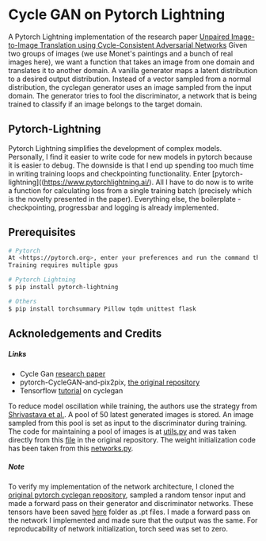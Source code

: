 # Cycle GAN on Pytorch Lightning
A Pytorch Lightning implementation of the research paper [Unpaired Image-to-Image Translation using Cycle-Consistent Adversarial Networks](https://arxiv.org/abs/1703.10593)
Given two groups of images (we use Monet's paintings and a bunch of real images here), we want a function that takes an image from one domain and translates it to another domain. A vanilla generator maps a latent distribution to a desired output distribution. Instead of a vector sampled from a normal distribution, the cyclegan generator uses an image sampled from the input domain. The generator tries to fool the discriminator, a network that is being trained to classify if an image belongs to the target domain.

## Pytorch-Lightning
Pytorch Lightning simplifies the development of complex models. Personally, I find it easier to write code for new models in pytorch because it is easier to debug. The downside is that I end up spending too much time in writing training loops and checkpointing functionality. Enter [pytorch-lightning]((https://www.pytorchlightning.ai/). All I have to do now is to write a function for calculating loss from a single training batch (precisely which is the novelty presented in the paper). Everything else, the boilerplate - checkpointing, progressbar and logging is already implemented.

## Prerequisites
```sh
# Pytorch
At <https://pytorch.org>, enter your preferences and run the command that shows up.
Training requires multiple gpus

# Pytorch Lightning
$ pip install pytorch-lightning

# Others
$ pip install torchsummary Pillow tqdm unittest flask
```

## Acknoledgements and Credits
##### Links
 - Cycle Gan [research paper](https://arxiv.org/abs/1703.10593)
 - pytorch-CycleGAN-and-pix2pix, [the original repository](https://github.com/junyanz/pytorch-CycleGAN-and-pix2pix)
 - Tensorflow [tutorial](https://www.tensorflow.org/tutorials/generative/cyclegan) on cyclegan

To reduce model oscillation while training, the authors use the strategy from [Shrivastava et al.](https://arxiv.org/abs/1612.07828). A pool of 50 latest generated images is stored. An image sampled from this pool is set as input to the discriminator during training. The code for maintaining a pool of images is at [utils.py](../blob/main/models/utils.py) and was taken directly from this [file](https://github.com/junyanz/pytorch-CycleGAN-and-pix2pix/blob/master/util/image_pool.py) in the original repository. The weight initialization code has been taken from this [networks.py](https://github.com/junyanz/pytorch-CycleGAN-and-pix2pix/blob/master/models/networks.py).

##### Note
To verify my implementation of the network architecture, I cloned the [original pytorch cyclegan repository](https://github.com/junyanz/pytorch-CycleGAN-and-pix2pix), sampled a random tensor input and made a forward pass on their generator and discriminator networks. These tensors have been saved [here](../tree/main/test/test_files) folder as .pt files. I made a forward pass on the network I implemented and made sure that the output was the same. For reproducability of network initialization, torch seed was set to zero.